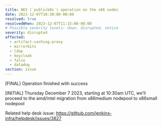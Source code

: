 ```yaml
---
title: AKS (`publick8s`) operation on the x86 nodes
date: 2023-12-07T10:30:00-00:00
resolved: true
resolvedWhen: 2023-12-07T11:15:00-00:00
# Possible severity levels: down, disrupted, notice
severity: disrupted
affected:
  - artifact-caching-proxy
  - mirrorbits
  - ldap
  - keycloak
  - falco
  - datadog
section: issue
---
```



[FINAL]
Operation finished with success

[INITIAL]
Thursday December 7 2023, starting at 10:30am UTC, we'll proceed to the amd/intel migration from x86medium nodepool to x86small nodepool

Related help desk issue: https://github.com/jenkins-infra/helpdesk/issues/3827
